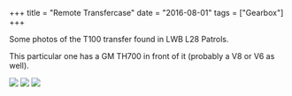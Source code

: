 +++
title = "Remote Transfercase"
date = "2016-08-01"
tags = ["Gearbox"]
+++

Some photos of the T100 transfer found in LWB L28 Patrols.

This particular one has a GM TH700 in front of it (probably a V8 or V6 as well).

[![][Image: 1]][Image: 1]
[![][Image: 2]][Image: 2]
[![][Image: 3]][Image: 3]

[Image: 1]: /wiki/gearbox/remote-transfercase/remote-transfer-chassis.jpg
[Image: 2]: /wiki/gearbox/remote-transfercase/remote-transfer-close.jpg
[Image: 3]: /wiki/gearbox/remote-transfercase/remote-transfer-bracket.jpg
